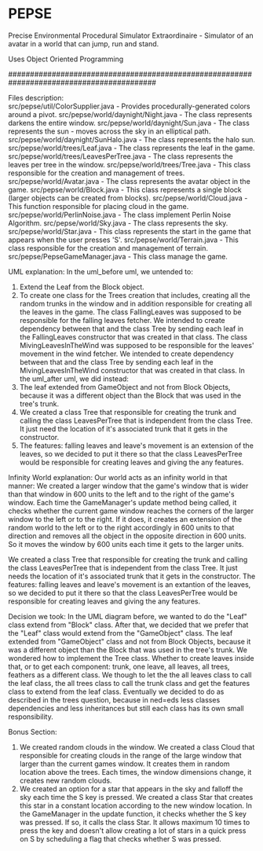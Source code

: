 # PEPSE

Precise Environmental Procedural Simulator Extraordinaire - 
Simulator of an avatar in a world that can jump, run and stand.

Uses Object Oriented Programming

##########################################################################################

Files description:   
src/pepse/util/ColorSupplier.java - Provides procedurally-generated colors around a pivot.
src/pepse/world/daynight/Night.java -  The class represents darkens the entire window.
src/pepse/world/daynight/Sun.java -  The class represents the sun - moves across the sky in an elliptical path.
src/pepse/world/daynight/SunHalo.java -  The class represents the halo sun.
src/pepse/world/trees/Leaf.java -  The class represents the leaf in the game.
src/pepse/world/trees/LeavesPerTree.java - The class represents the leaves per tree in the window.
src/pepse/world/trees/Tree.java - This class responsible for the creation and management of trees.
src/pepse/world/Avatar.java - The class represents the avatar object in the game.
src/pepse/world/Block.java - This class represents a single block (larger objects can be created from blocks).
src/pepse/world/Cloud.java - This function responsible for placing cloud in the game.
src/pepse/world/PerlinNoise.java - The class implement Perlin Noise Algorithm.
src/pepse/world/Sky.java - The class represents the sky.
src/pepse/world/Star.java - This class represents the start in the game that appears when the user presses 'S'.
src/pepse/world/Terrain.java - This class responsible for the creation and management of terrain.
src/pepse/PepseGameManager.java - This class manage the game.

UML explanation:
In the uml_before uml, we untended to:
1. Extend the Leaf from the Block object.
2. To create one class for the Trees creation that includes, creating all the random trunks in the window and
in addition responsible for creating all the leaves in the game.
The class FallingLeaves was supposed to be responsible for the falling leaves fetcher. We intended to create
dependency between that and the class Tree by sending each leaf in the FallingLeaves constructor that was
created in that class.
The class MivingLeavesInTheWind was supposed to be responsible for the leaves' movement in the wind fetcher.
We intended to create dependency between that and the class Tree by sending each leaf in the
MivingLeavesInTheWind constructor that was created in that class.
In the uml_after uml, we did instead:
1. The leaf extended from GameObject and not from Block Objects, because it was a different object than the
Block that was used in the tree's trunk.
2. We created a class Tree that responsible for creating the trunk and calling the class LeavesPerTree that
is independent from the class Tree. It just need the location of it's associated trunk that it gets in the
constructor.
3. The features: falling leaves and leave's movement is an extension of the leaves, so we decided to put it
there so that the class LeavesPerTree would be responsible for creating leaves and giving the any features.

Infinity World explanation:
Our world acts as an infinity world in that manner:
We created a larger window that the game's window that is wider than that window in 600 units to
the left and to the right of the game's window. Each time the GameManager's update method being called,
it checks whether the current game window reaches the corners of the larger window to the left or to the right.
If it does, it creates an extension of the random world to the left or to the right accordingly in 600 units to
that direction and removes all the object in the opposite direction in 600 units. So it moves the window by 600
units each time it gets to the larger units.

We created a class Tree that responsible for creating the trunk and calling the class LeavesPerTree that is
independent from the class Tree. It just needs the location of it's associated trunk that it gets in the constructor.
The features: falling leaves and leave's movement is an extantion of the leaves, so we decided to put it there
so that the class LeavesPerTree would be responsible for creating leaves and giving the any features.

Decision we took:
In the UML diagram before, we wanted to do the "Leaf" class extend from "Block" class. After that, we
decided that we prefer that the "Leaf" class would extend from the "GameObject" class.
The leaf extended from "GameObject" class and not from Block Objects, because it was a different object than
the Block that was used in the tree's trunk.
We wondered how to implement the Tree class. Whether to create leaves inside that, or to get each component:
trunk, one leave, all leaves, all trees, feathers as a different class. We though to let the the
all leaves class to call the leaf class, the all trees class to call the trunk class and get the features
class to extend from the leaf class.
Eventually we decided to do as described in the trees question, because in ned=eds less classes dependencies
and less inheritances but still each class has its own small responsibility.

Bonus Section:
1. We created random clouds in the window.
We created a class Cloud that responsible for creating clouds in the range of the large window
that larger than the current games window. It creates them in random location above the trees. Each times,
the window dimensions change, it creates new random clouds.
2. We created an option for a star that appears in the sky and falloff the sky each time the S key is pressed.
We created a class Star that creates this star in a constant location according to the new window location.
In the GameManager in the update function, it checks whether the S key was pressed. If so, it calls the class
Star. It allows maximum 10 times to press the key and doesn't allow creating a lot of stars in a quick press
on S by scheduling a flag that checks whether S was pressed.
